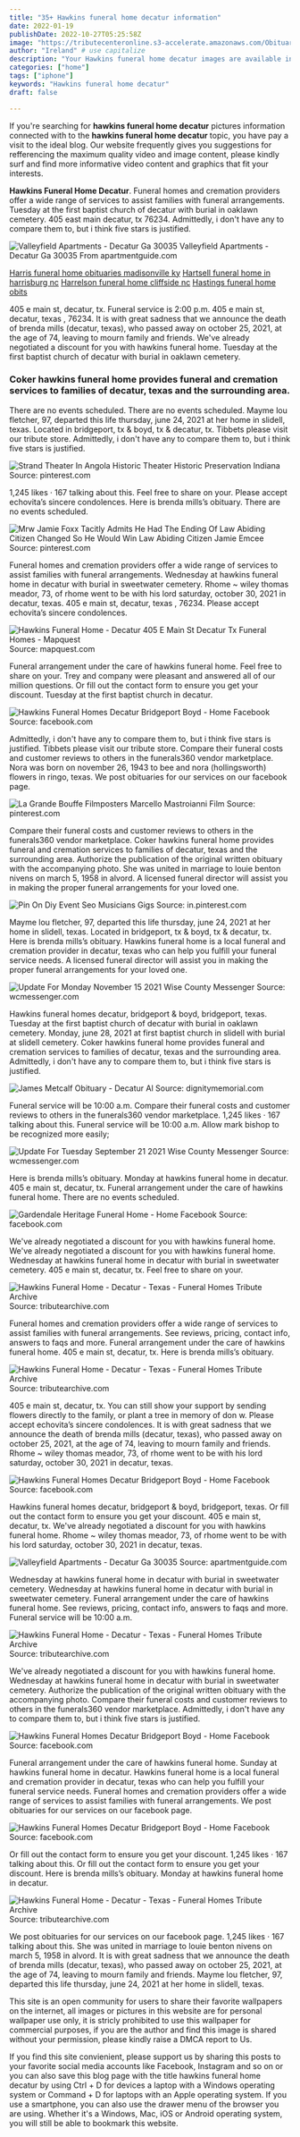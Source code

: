 ```yaml
---
title: "35+ Hawkins funeral home decatur information"
date: 2022-01-19
publishDate: 2022-10-27T05:25:58Z
image: "https://tributecenteronline.s3-accelerate.amazonaws.com/Obituaries/23201503/Thumbnail.jpg"
author: "Ireland" # use capitalize
description: "Your Hawkins funeral home decatur images are available in this site. Hawkins funeral home decatur are a topic that is being searched for and liked by netizens today. You can Find and Download the Hawkins funeral home decatur files here. Get all free images."
categories: ["home"]
tags: ["iphone"]
keywords: "Hawkins funeral home decatur"
draft: false

---
```


If you're searching for **hawkins funeral home decatur** pictures information connected with to the **hawkins funeral home decatur** topic, you have pay a visit to the ideal  blog.  Our website frequently  gives you  suggestions  for refferencing  the maximum  quality video and image  content, please kindly surf and find more informative video content and graphics  that fit your interests.

**Hawkins Funeral Home Decatur**. Funeral homes and cremation providers offer a wide range of services to assist families with funeral arrangements. Tuesday at the first baptist church of decatur with burial in oaklawn cemetery. 405 east main decatur, tx 76234. Admittedly, i don&#039;t have any to compare them to, but i think five stars is justified.

![Valleyfield Apartments - Decatur Ga 30035](https://rentpath-res.cloudinary.com/$img_current/t_3x2_jpg_md/77ac9046feac895cbd96d986ba07ac9b "Valleyfield Apartments - Decatur Ga 30035")
Valleyfield Apartments - Decatur Ga 30035 From apartmentguide.com

[Harris funeral home obituaries madisonville ky](/harris-funeral-home-obituaries-madisonville-ky/)
[Hartsell funeral home in harrisburg nc](/hartsell-funeral-home-in-harrisburg-nc/)
[Harrelson funeral home cliffside nc](/harrelson-funeral-home-cliffside-nc/)
[Hastings funeral home obits](/hastings-funeral-home-obits/)

405 e main st, decatur, tx. Funeral service is 2:00 p.m. 405 e main st, decatur, texas , 76234. It is with great sadness that we announce the death of brenda mills (decatur, texas), who passed away on october 25, 2021, at the age of 74, leaving to mourn family and friends. We&#039;ve already negotiated a discount for you with hawkins funeral home. Tuesday at the first baptist church of decatur with burial in oaklawn cemetery.

### Coker hawkins funeral home provides funeral and cremation services to families of decatur, texas and the surrounding area.

There are no events scheduled. There are no events scheduled. Mayme lou fletcher, 97, departed this life thursday, june 24, 2021 at her home in slidell, texas. Located in bridgeport, tx &amp; boyd, tx &amp; decatur, tx. Tibbets please visit our tribute store. Admittedly, i don&#039;t have any to compare them to, but i think five stars is justified.


![Strand Theater In Angola Historic Theater Historic Preservation Indiana](https://i.pinimg.com/564x/ef/b5/49/efb5492a9713d85b87615f1cb176cfa0.jpg "Strand Theater In Angola Historic Theater Historic Preservation Indiana")
Source: pinterest.com

1,245 likes · 167 talking about this. Feel free to share on your. Please accept echovita’s sincere condolences. Here is brenda mills’s obituary. There are no events scheduled.

![Mrw Jamie Foxx Tacitly Admits He Had The Ending Of Law Abiding Citizen Changed So He Would Win Law Abiding Citizen Jamie Emcee](https://i.pinimg.com/originals/25/9b/9f/259b9fb8d161790cc590df2952c68577.gif "Mrw Jamie Foxx Tacitly Admits He Had The Ending Of Law Abiding Citizen Changed So He Would Win Law Abiding Citizen Jamie Emcee")
Source: pinterest.com

Funeral homes and cremation providers offer a wide range of services to assist families with funeral arrangements. Wednesday at hawkins funeral home in decatur with burial in sweetwater cemetery. Rhome ~ wiley thomas meador, 73, of rhome went to be with his lord saturday, october 30, 2021 in decatur, texas. 405 e main st, decatur, texas , 76234. Please accept echovita’s sincere condolences.

![Hawkins Funeral Home - Decatur 405 E Main St Decatur Tx Funeral Homes - Mapquest](https://s3-media0.fl.yelpcdn.com/bphoto/CHnb3fIXWnY6NdOkPZ30zQ/l.jpg "Hawkins Funeral Home - Decatur 405 E Main St Decatur Tx Funeral Homes - Mapquest")
Source: mapquest.com

Funeral arrangement under the care of hawkins funeral home. Feel free to share on your. Trey and company were pleasant and answered all of our million questions. Or fill out the contact form to ensure you get your discount. Tuesday at the first baptist church in decatur.

![Hawkins Funeral Homes Decatur Bridgeport Boyd - Home Facebook](https://lookaside.fbsbx.com/lookaside/crawler/media/?media_id=3811759875552078 "Hawkins Funeral Homes Decatur Bridgeport Boyd - Home Facebook")
Source: facebook.com

Admittedly, i don&#039;t have any to compare them to, but i think five stars is justified. Tibbets please visit our tribute store. Compare their funeral costs and customer reviews to others in the funerals360 vendor marketplace. Nora was born on november 26, 1943 to bee and nora (hollingsworth) flowers in ringo, texas. We post obituaries for our services on our facebook page.

![La Grande Bouffe Filmposters Marcello Mastroianni Film](https://i.pinimg.com/originals/39/39/a4/3939a4ba367b0f5518974270198c1cc4.jpg "La Grande Bouffe Filmposters Marcello Mastroianni Film")
Source: pinterest.com

Compare their funeral costs and customer reviews to others in the funerals360 vendor marketplace. Coker hawkins funeral home provides funeral and cremation services to families of decatur, texas and the surrounding area. Authorize the publication of the original written obituary with the accompanying photo. She was united in marriage to louie benton nivens on march 5, 1958 in alvord. A licensed funeral director will assist you in making the proper funeral arrangements for your loved one.

![Pin On Diy Event Seo Musicians Gigs](https://i.pinimg.com/originals/cd/ae/da/cdaeda786f89bba6b7d734e13db533fc.jpg "Pin On Diy Event Seo Musicians Gigs")
Source: in.pinterest.com

Mayme lou fletcher, 97, departed this life thursday, june 24, 2021 at her home in slidell, texas. Located in bridgeport, tx &amp; boyd, tx &amp; decatur, tx. Here is brenda mills’s obituary. Hawkins funeral home is a local funeral and cremation provider in decatur, texas who can help you fulfill your funeral service needs. A licensed funeral director will assist you in making the proper funeral arrangements for your loved one.

![Update For Monday November 15 2021 Wise County Messenger](https://www.wcmessenger.com/wp-content/uploads/2021/05/The-Community-Bank-Proud-Big-Box-300x300-2.jpg "Update For Monday November 15 2021 Wise County Messenger")
Source: wcmessenger.com

Hawkins funeral homes decatur, bridgeport &amp; boyd, bridgeport, texas. Tuesday at the first baptist church of decatur with burial in oaklawn cemetery. Monday, june 28, 2021 at first baptist church in slidell with burial at slidell cemetery. Coker hawkins funeral home provides funeral and cremation services to families of decatur, texas and the surrounding area. Admittedly, i don&#039;t have any to compare them to, but i think five stars is justified.

![James Metcalf Obituary - Decatur Al](https://www.dignitymemorial.com/dfsmedia/042808e1630c49a48950d5077d6556eb/33145-50068 "James Metcalf Obituary - Decatur Al")
Source: dignitymemorial.com

Funeral service will be 10:00 a.m. Compare their funeral costs and customer reviews to others in the funerals360 vendor marketplace. 1,245 likes · 167 talking about this. Funeral service will be 10:00 a.m. Allow mark bishop to be recognized more easily;

![Update For Tuesday September 21 2021 Wise County Messenger](https://www.wcmessenger.com/wp-content/uploads/2021/09/30210-Preferred-Update-Back-9-21-21.jpg "Update For Tuesday September 21 2021 Wise County Messenger")
Source: wcmessenger.com

Here is brenda mills’s obituary. Monday at hawkins funeral home in decatur. 405 e main st, decatur, tx. Funeral arrangement under the care of hawkins funeral home. There are no events scheduled.

![Gardendale Heritage Funeral Home - Home Facebook](https://lookaside.fbsbx.com/lookaside/crawler/media/?media_id=150112236717574 "Gardendale Heritage Funeral Home - Home Facebook")
Source: facebook.com

We&#039;ve already negotiated a discount for you with hawkins funeral home. We&#039;ve already negotiated a discount for you with hawkins funeral home. Wednesday at hawkins funeral home in decatur with burial in sweetwater cemetery. 405 e main st, decatur, tx. Feel free to share on your.

![Hawkins Funeral Home - Decatur - Texas - Funeral Homes Tribute Archive](https://tributecenteronline.s3-accelerate.amazonaws.com/Obituaries/23163901/Thumbnail.jpg "Hawkins Funeral Home - Decatur - Texas - Funeral Homes Tribute Archive")
Source: tributearchive.com

Funeral homes and cremation providers offer a wide range of services to assist families with funeral arrangements. See reviews, pricing, contact info, answers to faqs and more. Funeral arrangement under the care of hawkins funeral home. 405 e main st, decatur, tx. Here is brenda mills’s obituary.

![Hawkins Funeral Home - Decatur - Texas - Funeral Homes Tribute Archive](https://tributecenteronline.s3-accelerate.amazonaws.com/Obituaries/23121739/Thumbnail.jpg "Hawkins Funeral Home - Decatur - Texas - Funeral Homes Tribute Archive")
Source: tributearchive.com

405 e main st, decatur, tx. You can still show your support by sending flowers directly to the family, or plant a tree in memory of don w. Please accept echovita’s sincere condolences. It is with great sadness that we announce the death of brenda mills (decatur, texas), who passed away on october 25, 2021, at the age of 74, leaving to mourn family and friends. Rhome ~ wiley thomas meador, 73, of rhome went to be with his lord saturday, october 30, 2021 in decatur, texas.

![Hawkins Funeral Homes Decatur Bridgeport Boyd - Home Facebook](https://lookaside.fbsbx.com/lookaside/crawler/media/?media_id=2588317587897998 "Hawkins Funeral Homes Decatur Bridgeport Boyd - Home Facebook")
Source: facebook.com

Hawkins funeral homes decatur, bridgeport &amp; boyd, bridgeport, texas. Or fill out the contact form to ensure you get your discount. 405 e main st, decatur, tx. We&#039;ve already negotiated a discount for you with hawkins funeral home. Rhome ~ wiley thomas meador, 73, of rhome went to be with his lord saturday, october 30, 2021 in decatur, texas.

![Valleyfield Apartments - Decatur Ga 30035](https://rentpath-res.cloudinary.com/$img_current/t_3x2_jpg_md/77ac9046feac895cbd96d986ba07ac9b "Valleyfield Apartments - Decatur Ga 30035")
Source: apartmentguide.com

Wednesday at hawkins funeral home in decatur with burial in sweetwater cemetery. Wednesday at hawkins funeral home in decatur with burial in sweetwater cemetery. Funeral arrangement under the care of hawkins funeral home. See reviews, pricing, contact info, answers to faqs and more. Funeral service will be 10:00 a.m.

![Hawkins Funeral Home - Decatur - Texas - Funeral Homes Tribute Archive](https://tributecenteronline.s3-accelerate.amazonaws.com/Obituaries/23184828/Thumbnail.jpg "Hawkins Funeral Home - Decatur - Texas - Funeral Homes Tribute Archive")
Source: tributearchive.com

We&#039;ve already negotiated a discount for you with hawkins funeral home. Wednesday at hawkins funeral home in decatur with burial in sweetwater cemetery. Authorize the publication of the original written obituary with the accompanying photo. Compare their funeral costs and customer reviews to others in the funerals360 vendor marketplace. Admittedly, i don&#039;t have any to compare them to, but i think five stars is justified.

![Hawkins Funeral Homes Decatur Bridgeport Boyd - Home Facebook](https://lookaside.fbsbx.com/lookaside/crawler/media/?media_id=111990125530769 "Hawkins Funeral Homes Decatur Bridgeport Boyd - Home Facebook")
Source: facebook.com

Funeral arrangement under the care of hawkins funeral home. Sunday at hawkins funeral home in decatur. Hawkins funeral home is a local funeral and cremation provider in decatur, texas who can help you fulfill your funeral service needs. Funeral homes and cremation providers offer a wide range of services to assist families with funeral arrangements. We post obituaries for our services on our facebook page.

![Hawkins Funeral Homes Decatur Bridgeport Boyd - Home Facebook](https://lookaside.fbsbx.com/lookaside/crawler/media/?media_id=3249755211715816 "Hawkins Funeral Homes Decatur Bridgeport Boyd - Home Facebook")
Source: facebook.com

Or fill out the contact form to ensure you get your discount. 1,245 likes · 167 talking about this. Or fill out the contact form to ensure you get your discount. Here is brenda mills’s obituary. Monday at hawkins funeral home in decatur.

![Hawkins Funeral Home - Decatur - Texas - Funeral Homes Tribute Archive](https://tributecenteronline.s3-accelerate.amazonaws.com/Obituaries/23201503/Thumbnail.jpg "Hawkins Funeral Home - Decatur - Texas - Funeral Homes Tribute Archive")
Source: tributearchive.com

We post obituaries for our services on our facebook page. 1,245 likes · 167 talking about this. She was united in marriage to louie benton nivens on march 5, 1958 in alvord. It is with great sadness that we announce the death of brenda mills (decatur, texas), who passed away on october 25, 2021, at the age of 74, leaving to mourn family and friends. Mayme lou fletcher, 97, departed this life thursday, june 24, 2021 at her home in slidell, texas.

This site is an open community for users to share their favorite wallpapers on the internet, all images or pictures in this website are for personal wallpaper use only, it is stricly prohibited to use this wallpaper for commercial purposes, if you are the author and find this image is shared without your permission, please kindly raise a DMCA report to Us.

If you find this site convienient, please support us by sharing this posts to your favorite social media accounts like Facebook, Instagram and so on or you can also save this blog page with the title hawkins funeral home decatur by using Ctrl + D for devices a laptop with a Windows operating system or Command + D for laptops with an Apple operating system. If you use a smartphone, you can also use the drawer menu of the browser you are using. Whether it's a Windows, Mac, iOS or Android operating system, you will still be able to bookmark this website.
